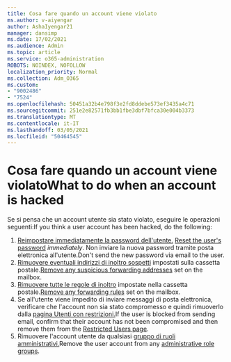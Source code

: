 ```yaml
---
title: Cosa fare quando un account viene violato
ms.author: v-aiyengar
author: AshaIyengar21
manager: dansimp
ms.date: 17/02/2021
ms.audience: Admin
ms.topic: article
ms.service: o365-administration
ROBOTS: NOINDEX, NOFOLLOW
localization_priority: Normal
ms.collection: Adm_O365
ms.custom:
- "9002486"
- "7524"
ms.openlocfilehash: 50451a32b4e798f3e2fd8ddebe573ef3435a4c71
ms.sourcegitcommit: 251e2e82571fb3bb1fbe3dbf7bfca30e004b3373
ms.translationtype: MT
ms.contentlocale: it-IT
ms.lasthandoff: 03/05/2021
ms.locfileid: "50464545"
---
```

# <a name="what-to-do-when-an-account-is-hacked"></a><span data-ttu-id="2c109-102">Cosa fare quando un account viene violato</span><span class="sxs-lookup"><span data-stu-id="2c109-102">What to do when an account is hacked</span></span>

<span data-ttu-id="2c109-103">Se si pensa che un account utente sia stato violato, eseguire le operazioni seguenti:</span><span class="sxs-lookup"><span data-stu-id="2c109-103">If you think a user account has been hacked, do the following:</span></span>

1. <span data-ttu-id="2c109-104">[Reimpostare immediatamente la password dell'utente.](https://go.microsoft.com/fwlink/?linkid=2103704) </span><span class="sxs-lookup"><span data-stu-id="2c109-104">[Reset the user's password](https://go.microsoft.com/fwlink/?linkid=2103704) *immediately*.</span></span> <span data-ttu-id="2c109-105">Non inviare la nuova password tramite posta elettronica all'utente.</span><span class="sxs-lookup"><span data-stu-id="2c109-105">Don't send the new password via email to the user.</span></span>
1. <span data-ttu-id="2c109-106">[Rimuovere eventuali indirizzi di inoltro sospetti](https://go.microsoft.com/fwlink/?linkid=2103705) impostati sulla cassetta postale.</span><span class="sxs-lookup"><span data-stu-id="2c109-106">[Remove any suspicious forwarding addresses](https://go.microsoft.com/fwlink/?linkid=2103705) set on the mailbox.</span></span>
1. <span data-ttu-id="2c109-107">[Rimuovere tutte le regole di inoltro](https://go.microsoft.com/fwlink/?linkid=2103706) impostate nella cassetta postale.</span><span class="sxs-lookup"><span data-stu-id="2c109-107">[Remove any forwarding rules](https://go.microsoft.com/fwlink/?linkid=2103706) set on the mailbox.</span></span>
1. <span data-ttu-id="2c109-108">Se all'utente viene impedito di inviare messaggi di posta elettronica, verificare che l'account non sia stato compromesso e quindi rimuoverlo dalla [pagina Utenti con restrizioni.](https://go.microsoft.com/fwlink/?linkid=2103706)</span><span class="sxs-lookup"><span data-stu-id="2c109-108">If the user is blocked from sending email, confirm that their account has not been compromised and then remove them from the [Restricted Users page](https://go.microsoft.com/fwlink/?linkid=2103706).</span></span>
1. <span data-ttu-id="2c109-109">Rimuovere l'account utente da qualsiasi [gruppo di ruoli amministrativi.](https://go.microsoft.com/fwlink/?linkid=2092294)</span><span class="sxs-lookup"><span data-stu-id="2c109-109">Remove the user account from any [administrative role groups](https://go.microsoft.com/fwlink/?linkid=2092294).</span></span>